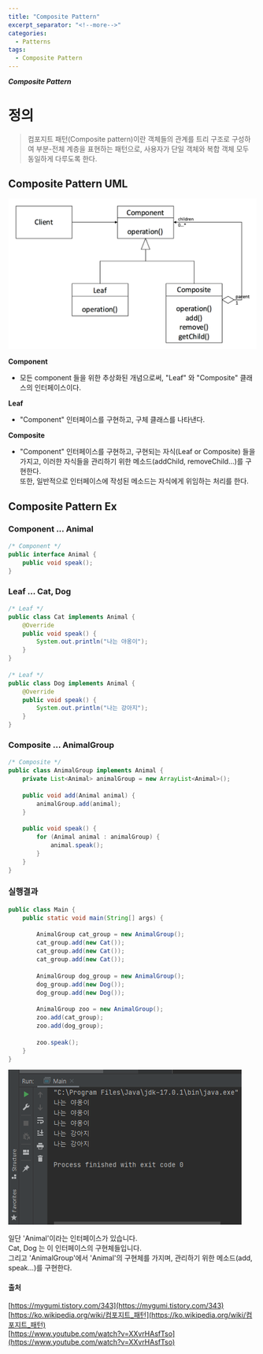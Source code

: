 ```yaml
---
title: "Composite Pattern"
excerpt_separator: "<!--more-->"
categories:
  - Patterns
tags:
  - Composite Pattern
---
```


***Composite Pattern***  
# 정의
>컴포지트 패턴(Composite pattern)이란 객체들의 관계를 트리 구조로 구성하여 부분-전체 계층을 표현하는 패턴으로,
>사용자가 단일 객체와 복합 객체 모두 동일하게 다루도록 한다.


## Composite Pattern UML
![image](\assets\image\composite_pattern_uml.png)

**Component**  
 - 모든 component 들을 위한 추상화된 개념으로써, "Leaf" 와 "Composite" 클래스의 인터페이스이다.  

**Leaf**  
 - "Component" 인터페이스를 구현하고, 구체 클래스를 나타낸다.  

**Composite**  
 - "Component"  인터페이스를 구현하고, 구현되는 자식(Leaf or Composite) 들을 가지고, 이러한 자식들을 관리하기 위한 메소드(addChild, removeChild...)를 구현한다.  
   또한, 일반적으로 인터페이스에 작성된 메소드는 자식에게 위임하는 처리를 한다.





## Composite Pattern Ex

### Component  ...  Animal
```java
/* Component */
public interface Animal {
    public void speak();
}
```

### Leaf  ...  Cat, Dog
```java
/* Leaf */
public class Cat implements Animal {
    @Override
    public void speak() {
        System.out.println("나는 야옹이");
    }
}

/* Leaf */
public class Dog implements Animal {
    @Override
    public void speak() {
        System.out.println("나는 강아지");
    }
}
```

### Composite   ...   AnimalGroup
```java
/* Composite */
public class AnimalGroup implements Animal {
    private List<Animal> animalGroup = new ArrayList<Animal>();

    public void add(Animal animal) {
        animalGroup.add(animal);
    }

    public void speak() {
        for (Animal animal : animalGroup) {
            animal.speak();
        }
    }
}
```


### 실행결과
```java
public class Main {
    public static void main(String[] args) {

        AnimalGroup cat_group = new AnimalGroup();
        cat_group.add(new Cat());
        cat_group.add(new Cat());
        cat_group.add(new Cat());

        AnimalGroup dog_group = new AnimalGroup();
        dog_group.add(new Dog());
        dog_group.add(new Dog());

        AnimalGroup zoo = new AnimalGroup();
        zoo.add(cat_group);
        zoo.add(dog_group);

        zoo.speak();
    }
}
```
![image](\assets\image\composite_pattern_result.png)





일단 'Animal'이라는 인터페이스가 있습니다.  
Cat, Dog 는 이 인터페이스의 구현체들입니다.  
그리고 'AnimalGroup'에서 'Animal'의 구현체를 가지며, 관리하기 위한 메소드(add, speak...)를 구현한다.  



#### 출처  
   [https://mygumi.tistory.com/343](https://mygumi.tistory.com/343)  
   [https://ko.wikipedia.org/wiki/컴포지트_패턴](https://ko.wikipedia.org/wiki/컴포지트_패턴)  
   [https://www.youtube.com/watch?v=XXvrHAsfTso](https://www.youtube.com/watch?v=XXvrHAsfTso)  


<!--
줄바꿈       스페이스바를 두번 + Enter 해준다.
문법표시     마크다운 문법 앞에 \를 붙여준다.
링크        <링크주소>
이미지삽입   ![image](이미지주소)
헤더        # h1
            ## h2
            ### h3
            #### h4
            ##### h5
            ###### h6

굵게         **강조된 텍스트입니다**
기울기       *기울여진 텍스트입니다*
취소선       ~~취소된 텍스트입니다~~
밑줄        <u>밑줄 있는 텍스트입니다</u>
글씨색      <span style="color:yellow">노란 글씨입니다.</span>

```언어 이름(소문자)
이 부분에 코드 적기
```

체크박스    - [ ] 체크 안됨
            - [X] 체크 됨

-->
